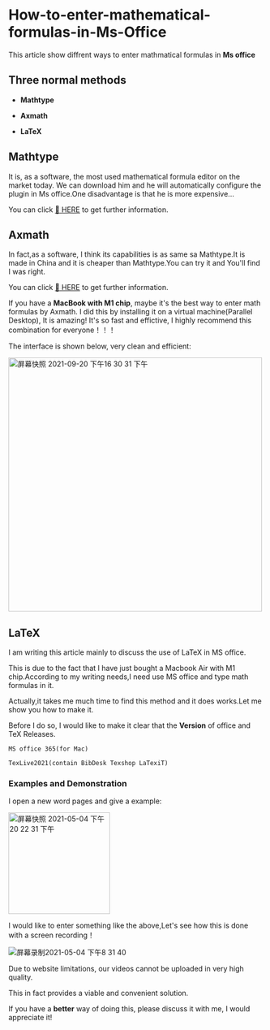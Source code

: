 # How-to-enter-mathematical-formulas-in-Ms-Office
This article show diffrent ways to enter mathmatical formulas in __Ms office__
## Three normal methods

+ **Mathtype**

+ **Axmath**

+ **LaTeX**


## Mathtype
It is, as a software, the most used mathematical formula editor on the market today. We can download him and he will automatically configure the plugin in Ms office.One disadvantage is that he is more expensive...

You can click [:link: HERE](https://www.wiris.com/en/mathtype/) to get further information.
## Axmath
In fact,as a software, I think its capabilities is as same sa Mathtype.It is made in China and it is cheaper than Mathtype.You can try it and You'll find I was right.

You can click [:link: HERE](https://www.axsoft.co/axmath/) to get further information.

If you have a **MacBook with M1 chip**, maybe it's the best way to enter math formulas by Axmath. I did this by installing it on a virtual machine(Parallel Desktop), It is amazing! It's so fast and effictive, I highly recommend this combination for everyone！！！

The interface is shown below, very clean and efficient:

<img width="500" alt="屏幕快照 2021-09-20 下午16 30 31 下午" src="https://user-images.githubusercontent.com/62950321/133975007-94d2fdaf-5dc7-4a2c-879b-f900819de527.png">

## LaTeX
I am writing this article mainly to discuss the use of LaTeX in MS office.

This is due to the fact that I have just bought a Macbook Air with M1 chip.According to my writing needs,I need use MS office and type math formulas in it.

Actually,it takes me much time to find this method and it does works.Let me show you how to make it.

Before I do so, I would like to make it clear that the __Version__ of office and TeX Releases.
```
MS office 365(for Mac) 

TexLive2021(contain BibDesk Texshop LaTexiT)
```
### Examples and Demonstration
I open a new word pages and give a example:

<img width="200" alt="屏幕快照 2021-05-04 下午20 22 31 下午" src="https://user-images.githubusercontent.com/62950321/117002824-a4297c00-ad16-11eb-935c-6f1dd5cb2829.png">

I would like to enter something like the above,Let's see how this is done with a screen recording！


![屏幕录制2021-05-04 下午8 31 40](https://user-images.githubusercontent.com/62950321/117005668-1c457100-ad1a-11eb-880f-5046b3a27611.gif)

Due to website limitations, our videos cannot be uploaded in very high quality.

This in fact provides a viable and convenient solution.

If you have a __better__ way of doing this, please discuss it with me, I would appreciate it!
